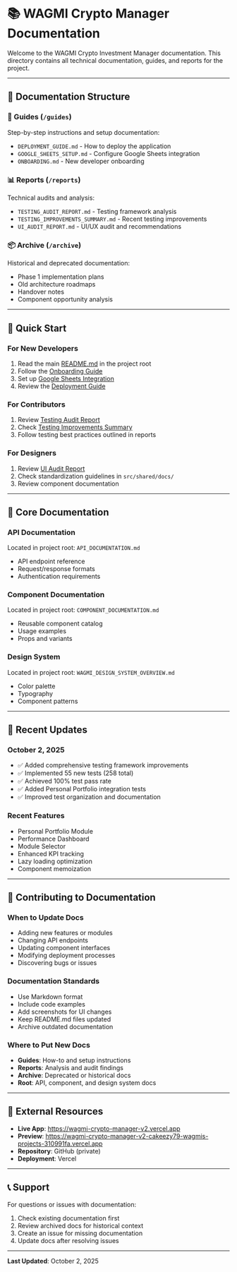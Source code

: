# 📚 WAGMI Crypto Manager Documentation

Welcome to the WAGMI Crypto Investment Manager documentation. This directory contains all technical documentation, guides, and reports for the project.

---

## 📂 **Documentation Structure**

### **📘 Guides** (`/guides`)
Step-by-step instructions and setup documentation:
- `DEPLOYMENT_GUIDE.md` - How to deploy the application
- `GOOGLE_SHEETS_SETUP.md` - Configure Google Sheets integration
- `ONBOARDING.md` - New developer onboarding

### **📊 Reports** (`/reports`)
Technical audits and analysis:
- `TESTING_AUDIT_REPORT.md` - Testing framework analysis
- `TESTING_IMPROVEMENTS_SUMMARY.md` - Recent testing improvements
- `UI_AUDIT_REPORT.md` - UI/UX audit and recommendations

### **📦 Archive** (`/archive`)
Historical and deprecated documentation:
- Phase 1 implementation plans
- Old architecture roadmaps
- Handover notes
- Component opportunity analysis

---

## 🚀 **Quick Start**

### **For New Developers**
1. Read the main [README.md](../README.md) in the project root
2. Follow the [Onboarding Guide](guides/ONBOARDING.md)
3. Set up [Google Sheets Integration](guides/GOOGLE_SHEETS_SETUP.md)
4. Review the [Deployment Guide](guides/DEPLOYMENT_GUIDE.md)

### **For Contributors**
1. Review [Testing Audit Report](reports/TESTING_AUDIT_REPORT.md)
2. Check [Testing Improvements Summary](reports/TESTING_IMPROVEMENTS_SUMMARY.md)
3. Follow testing best practices outlined in reports

### **For Designers**
1. Review [UI Audit Report](reports/UI_AUDIT_REPORT.md)
2. Check standardization guidelines in `src/shared/docs/`
3. Review component documentation

---

## 📖 **Core Documentation**

### **API Documentation**
Located in project root: `API_DOCUMENTATION.md`
- API endpoint reference
- Request/response formats
- Authentication requirements

### **Component Documentation**
Located in project root: `COMPONENT_DOCUMENTATION.md`
- Reusable component catalog
- Usage examples
- Props and variants

### **Design System**
Located in project root: `WAGMI_DESIGN_SYSTEM_OVERVIEW.md`
- Color palette
- Typography
- Component patterns

---

## 🔄 **Recent Updates**

### **October 2, 2025**
- ✅ Added comprehensive testing framework improvements
- ✅ Implemented 55 new tests (258 total)
- ✅ Achieved 100% test pass rate
- ✅ Added Personal Portfolio integration tests
- ✅ Improved test organization and documentation

### **Recent Features**
- Personal Portfolio Module
- Performance Dashboard
- Module Selector
- Enhanced KPI tracking
- Lazy loading optimization
- Component memoization

---

## 📝 **Contributing to Documentation**

### **When to Update Docs**
- Adding new features or modules
- Changing API endpoints
- Updating component interfaces
- Modifying deployment processes
- Discovering bugs or issues

### **Documentation Standards**
- Use Markdown format
- Include code examples
- Add screenshots for UI changes
- Keep README.md files updated
- Archive outdated documentation

### **Where to Put New Docs**
- **Guides**: How-to and setup instructions
- **Reports**: Analysis and audit findings
- **Archive**: Deprecated or historical docs
- **Root**: API, component, and design system docs

---

## 🔗 **External Resources**

- **Live App**: https://wagmi-crypto-manager-v2.vercel.app
- **Preview**: https://wagmi-crypto-manager-v2-cakeezy79-wagmis-projects-310991fa.vercel.app
- **Repository**: GitHub (private)
- **Deployment**: Vercel

---

## 📞 **Support**

For questions or issues with documentation:
1. Check existing documentation first
2. Review archived docs for historical context
3. Create an issue for missing documentation
4. Update docs after resolving issues

---

**Last Updated**: October 2, 2025


